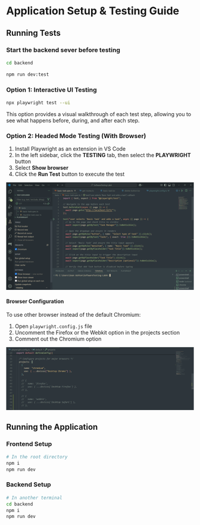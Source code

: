 # Application Setup & Testing Guide

## Running Tests

### Start the backend sever before testing

```bash
cd backend
```

```bash
npm run dev:test
```

### Option 1: Interactive UI Testing

```bash
npx playwright test --ui
```

This option provides a visual walkthrough of each test step, allowing you to see what happens before, during, and after each step.

### Option 2: Headed Mode Testing (With Browser)

1. Install Playwright as an extension in VS Code
2. In the left sidebar, click the **TESTING** tab, then select the **PLAYWRIGHT** button
3. Select **Show browser**
4. Click the **Run Test** button to execute the test

![alt text](<Screenshot 2025-05-13 185419.png>)

#### Browser Configuration

To use other browser instead of the default Chromium:

1. Open `playwright.config.js` file
2. Uncomment the Firefox or the Webkit option in the projects section
3. Comment out the Chromium option

![alt text](<Screenshot 2025-05-13 185243.png>)

## Running the Application

### Frontend Setup

```bash
# In the root directory
npm i
npm run dev
```

### Backend Setup

```bash
# In another terminal
cd backend
npm i
npm run dev
```
